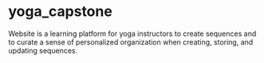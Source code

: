 # yoga_capstone
Website is a learning platform for yoga instructors to create sequences and to curate a sense of personalized organization when creating, storing, and updating sequences. 

